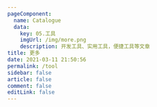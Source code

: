 ```yaml
---
pageComponent:
  name: Catalogue
  data:
    key: 05.工具
    imgUrl: /img/more.png
    description: 开发工具、实用工具，便捷工具等文章
title: 更多
date: 2021-03-11 21:50:56
permalink: /tool
sidebar: false
article: false
comment: false
editLink: false
---
```

